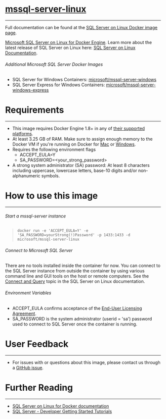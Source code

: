# [mssql-server-linux](https://hub.docker.com/r/microsoft/mssql-server-linux/) 
---
Full documentation can be found at the [SQL Server on Linux Docker image page](https://docs.microsoft.com/en-us/sql/linux/sql-server-linux-setup-docker).

 [Microsoft SQL Server on Linux for Docker Engine](https://docs.microsoft.com/en-us/sql/linux/sql-server-linux-setup-docker). Learn more about the latest release of SQL Server on Linux here: [SQL Server on Linux Documentation](https://docs.microsoft.com/en-us/sql/linux/).

###### Additional Microsoft SQL Server Docker Images
+ SQL Server for Windows Containers: [microsoft/mssql-server-windows](https://hub.docker.com/r/microsoft/mssql-server-windows/)
+ SQL Server Express for Windows Containers: [microsoft/mssql-server-windows-express](https://hub.docker.com/r/microsoft/mssql-server-windows-express/)

# Requirements
---
- This image requires Docker Engine 1.8+ in any of [their supported platforms](https://www.docker.com/products/overview).
- At least 3.25 GB of RAM. Make sure to assign enough memory to the Docker VM if you're running on Docker for [Mac](https://docs.docker.com/docker-for-mac/#/general) or [Windows](https://docs.docker.com/docker-for-windows/#/advanced).
- Requires the following environment flags
    - ACCEPT_EULA=Y
    - SA_PASSWORD=<your_strong_password>
- A strong system administrator (SA) password: At least 8 characters including uppercase, lowercase letters, base-10 digits and/or non-alphanumeric symbols.

# How to use this image
---
######  Start a mssql-server instance
> ``docker run -e 'ACCEPT_EULA=Y' -e 'SA_PASSWORD=yourStrong(!)Password' -p 1433:1433 -d microsoft/mssql-server-linux``

######  Connect to Microsoft SQL Server
There are no tools installed inside the container for now.  You can connect to the SQL Server instance from outside the container by using various command line and GUI tools on the host or remote computers.  See the [Connect and Query](https://docs.microsoft.com/en-us/sql/linux/sql-server-linux-connect-and-query-sqlcmd) topic in the SQL Server on Linux documentation.

######  Environment Variables

- ACCEPT_EULA confirms acceptance of the [End-User Licensing Agreement](http://go.microsoft.com/fwlink/?LinkId=746388).
- SA_PASSWORD is the system administrator (userid = 'sa') password used to connect to SQL Server once the container is running.

# User Feedback 
---
+ For issues with or questions about this image, please contact us through a [GitHub issue](https://github.com/Microsoft/sql-server-samples/issues). 

# Further Reading
---
+ [SQL Server on Linux for Docker documentation](https://docs.microsoft.com/en-us/sql/linux/sql-server-linux-setup-docker)
+ [SQL Server - Developer Getting Started Tutorials](https://www.microsoft.com/en-us/sql-server/developer-get-started/?utm_source=DockerHub)